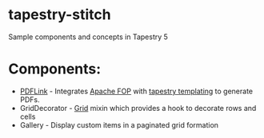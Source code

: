 tapestry-stitch
===============

Sample components and concepts in Tapestry 5

Components:
===========
*   [PDFLink](https://github.com/uklance/tapestry-stitch/wiki/PDFLink) - Integrates [Apache FOP](http://xmlgraphics.apache.org/fop) with [tapestry templating](http://tapestry.apache.org/component-templates.html) to generate PDFs.
*   GridDecorator - [Grid](http://tapestry.apache.org/current/apidocs/org/apache/tapestry5/corelib/components/Grid.html) mixin which provides a hook to decorate rows and cells
*   Gallery - Display custom items in a paginated grid formation

